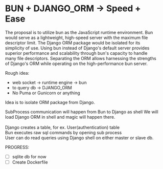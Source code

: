 # BUN + DJANGO_ORM -> Speed + Ease

The proposal is to utilize bun as the JavaScript runtime environment. Bun would serve as a lightweight, high-speed server with the maximum file descriptor limit. The Django ORM package would be isolated for its simplicity of use. Using bun instead of Django's default server provides superior performance and scalability through bun's capacity to handle many file descriptors. Separating the ORM allows harnessing the strengths of Django's ORM while operating on the high-performance bun server.

Rough idea:

 - web socket -> runtime engine -> bun
 - to query db -> DJANGO_ORM
 - No Puma or Gunicorn or anything

Idea is to isolate ORM package from Django.

SubProcess communication will happen from Bun to Django as shell
We will load Django ORM in shell and magic will happen there.
<br />
<br />
Django creates a table, for ex. User(authentication) table
<br />
Bun executes raw sql commands by opening sub process
<br />
User can do read queries using Django shell on either master or slave db.
<br />

PROGRESS:
 - [ ] sqlite db for now
 - [ ] Create Dockerfile
